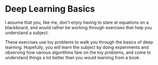 # Deep Learning Basics

I assume that you, like me, don't enjoy having to stare at equations on a blackboard, and would rather be working through exercises that help you understand a subject.

These exercises use toy problems to walk you through the basics of deep learning.  Hopefully, you will learn the subject by doing experiments and observing how various algorithms fare on the toy problems, and come to understand things a lot better than you would learning from a book.

